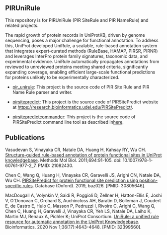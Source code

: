 ## PIRUniRule

This repository is for PIRUniRule (PIR SiteRule and PIR NameRule) and related projects.

The rapid growth of protein records in UniProtKB, driven by genome sequencing, poses a major challenge for functional annotation. To address this, UniProt developed UniRule, a scalable, rule-based annotation system that integrates expert-curated methods (RuleBase, HAMAP, PIRSR, PIRNR) and leverages InterPro protein family signatures, taxonomic data, and experimental evidence. UniRule automatically propagates annotations from reviewed to unreviewed proteins meeting shared criteria, significantly expanding coverage, enabling efficient large-scale functional predictions for proteins unlikely to be experimentally characterized.

- [pir_unirule](./pir_unirule/): 
This project is the source code of PIR Site Rule and PIR Name Rule parser and writer.

- [pirsitepredict](./pirsitepredict/):
This project is the source code of PIRSitePredict website at https://research.bioinformatics.udel.edu/PIRSitePredict/.

- [pirsitepredictcommander](./pirsitepredictcommander/):
This project is the source code of PIRSitePredict command line tool as described in[here](https://research.bioinformatics.udel.edu/PIRSitePredict/documentation/standalone).

## Publications
Vasudevan S, Vinayaka CR, Natale DA, Huang H, Kahsay RY, Wu CH. [Structure-guided rule-based annotation of protein functional sites in UniProt knowledgebase](https://link.springer.com/protocol/10.1007/978-1-60761-977-2_7). Methods Mol Biol. 2011;694:91-105. doi: 10.1007/978-1-60761-977-2_7. PMID: 21082430.

Chen C, Wang Q, Huang H, Vinayaka CR, Garavelli JS, Arighi CN, Natale DA, Wu CH. [PIRSitePredict for protein functional site prediction using position-specific rules](https://academic.oup.com/database/article/doi/10.1093/database/baz026/5363830). Database (Oxford). 2019, baz026. [PMID: 30805646].

MacDougall A, Volynkin V, Saidi R, Poggioli D, Zellner H, Hatton-Ellis E, Joshi V, O'Donovan C, Orchard S, Auchincloss AH, Baratin D, Bolleman J, Coudert E, de Castro E, Hulo C, Masson P, Pedruzzi I, Rivoire C, Arighi C, Wang Q, Chen C, Huang H, Garavelli J, Vinayaka CR, Yeh LS, Natale DA, Laiho K, Martin MJ, Renaux A, Pichler K; UniProt Consortium. [UniRule: a unified rule resource for automatic annotation in the UniProt Knowledgebase](https://academic.oup.com/bioinformatics/article/36/17/4643/5836494). Bioinformatics. 2020 Nov 1;36(17):4643-4648. [PMID: 32399560].

